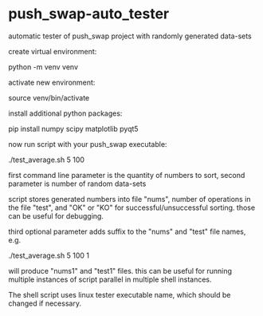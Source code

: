 # push_swap-auto_tester
automatic tester of push_swap project with randomly generated data-sets

create virtual environment:

python -m venv venv

activate new environment:

source venv/bin/activate

install additional python packages:

pip install numpy scipy matplotlib pyqt5

now run script with your push_swap executable:

./test_average.sh 5 100

first command line parameter is the quantity of numbers to sort, second parameter is
number of random data-sets

script stores generated numbers into file "nums", number of operations in the
file "test", and "OK" or "KO" for successful/unsuccessful sorting. those can be 
useful for debugging.

third optional parameter adds suffix to the "nums" and "test" file names, e.g.

./test_average.sh 5 100 1 

will produce "nums1" and "test1" files.
this can be useful for running multiple instances of script parallel in multiple
shell instances.
  
The shell script uses linux tester executable name, which should be changed if necessary.
